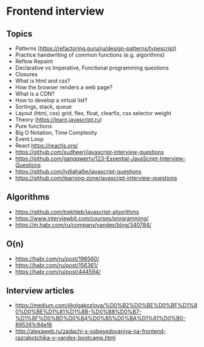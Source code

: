 # Frontend interview

## Topics

* Patterns (https://refactoring.guru/ru/design-patterns/typescript)
* Practice handwriting of common functions (e.g. algorithms)
* Reflow Repaint
* Declarative vs Imperative, Functional programming questions
* Closures
* What is html and css?
* How the browser renders a web page?
* What is a CDN?
* How to develop a virtual list?
* Sortings, stack, queue
* Layout (html, css) grid, flex, float, clearfix, css selector weight
* Theory (https://learn.javascript.ru)
* Pure functions
* Big O Notation, Time Complexity
* Event Loop
* React https://reactjs.org/
* https://github.com/sudheerj/javascript-interview-questions
* https://github.com/ganqqwerty/123-Essential-JavaScript-Interview-Questions
* https://github.com/lydiahallie/javascript-questions
* https://github.com/learning-zone/javascript-interview-questions

## Algorithms

* https://github.com/trekhleb/javascript-algorithms
* https://www.interviewbit.com/courses/programming/
* https://m.habr.com/ru/company/yandex/blog/340784/

## O(n)

* https://habr.com/ru/post/196560/
* https://habr.com/ru/post/156361/
* https://habr.com/ru/post/444594/

## Interview articles

* https://medium.com/@olgakozlova/%D0%B2%D0%BE%D0%BF%D1%80%D0%BE%D1%81%D1%8B-%D0%B8%D0%B7-%D1%8F%D0%BD%D0%B4%D0%B5%D0%BA%D1%81%D0%B0-895261c94e16
* http://alexaweb.ru/zadachi-s-sobesedovaniya-na-frontend-razrabotchika-v-yandex-bootcamp.html
